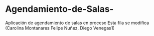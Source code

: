 # Agendamiento-de-Salas-
Aplicación de agendamiento de salas en proceso
Esta fila se modifica (Carolina Montanares Felipe Nuñez, Diego Venegas1)

